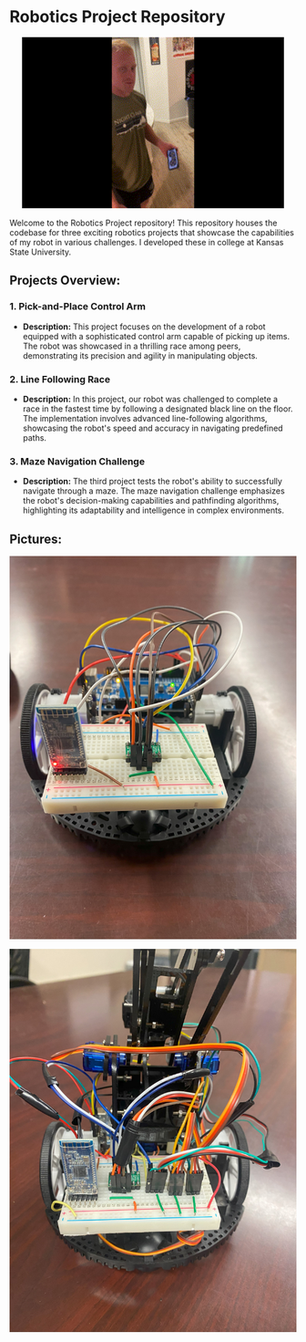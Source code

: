 # Robotics Project Repository

<p align="center">
  <img width="460" height="300" src=./Images/Arduino_Gif.gif>
</p>


Welcome to the Robotics Project repository! This repository houses the codebase for three exciting robotics projects that showcase the capabilities of my robot in various challenges. I developed these in college at Kansas State University. 

## Projects Overview:

### 1. Pick-and-Place Control Arm
- **Description:** This project focuses on the development of a robot equipped with a sophisticated control arm capable of picking up items. The robot was showcased in a thrilling race among peers, demonstrating its precision and agility in manipulating objects.

### 2. Line Following Race
- **Description:** In this project, our robot was challenged to complete a race in the fastest time by following a designated black line on the floor. The implementation involves advanced line-following algorithms, showcasing the robot's speed and accuracy in navigating predefined paths.

### 3. Maze Navigation Challenge
- **Description:** The third project tests the robot's ability to successfully navigate through a maze. The maze navigation challenge emphasizes the robot's decision-making capabilities and pathfinding algorithms, highlighting its adaptability and intelligence in complex environments.

## Pictures:
![IMG_6505](./Images/Arduino_Proj_1.jpeg)


![Pic 2](./Images/Arduino_Proj_2.jpeg)
